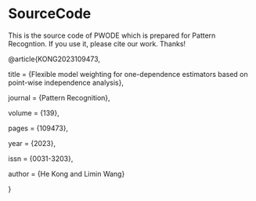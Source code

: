 # SourceCode
This is the source code of PWODE which is prepared for Pattern Recogntion. If you use it, please cite our work. Thanks!

@article{KONG2023109473, 

title = {Flexible model weighting for one-dependence estimators based on point-wise independence analysis},

journal = {Pattern Recognition},

volume = {139},

pages = {109473},

year = {2023},

issn = {0031-3203},

author = {He Kong and Limin Wang}

}
